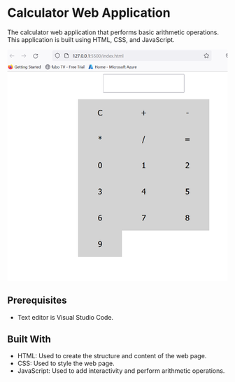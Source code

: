 # Calculator Web Application

The calculator web application that performs basic arithmetic operations. This application is built using HTML, CSS, and JavaScript.

![Alt text](Media/1.png)

## Prerequisites
+ Text editor is Visual Studio Code.

## Built With
+ HTML: Used to create the structure and content of the web page.
+ CSS: Used to style the web page.
+ JavaScript: Used to add interactivity and perform arithmetic operations.


